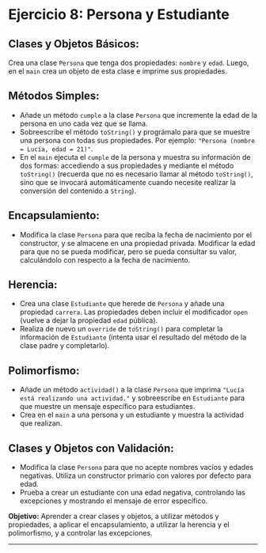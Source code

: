 # Ejercicio 8: Persona y Estudiante

## Clases y Objetos Básicos:
Crea una clase `Persona` que tenga dos propiedades: `nombre` y `edad`. Luego, en el `main` crea un objeto de esta clase e imprime sus propiedades.

## Métodos Simples:
- Añade un método `cumple` a la clase `Persona` que incremente la edad de la persona en uno cada vez que se llama.
- Sobreescribe el método `toString()` y prográmalo para que se muestre una persona con todas sus propiedades. Por ejemplo: `"Persona (nombre = Lucía, edad = 21)"`.
- En el `main` ejecuta el `cumple` de la persona y muestra su información de dos formas: accediendo a sus propiedades y mediante el método `toString()` (recuerda que no es necesario llamar al método `toString()`, sino que se invocará automáticamente cuando necesite realizar la conversión del contenido a `String`).

## Encapsulamiento:
- Modifica la clase `Persona` para que reciba la fecha de nacimiento por el constructor, y se almacene en una propiedad privada. Modificar la edad para que no se pueda modificar, pero se pueda consultar su valor, calculándolo con respecto a la fecha de nacimiento.

## Herencia:
- Crea una clase `Estudiante` que herede de `Persona` y añade una propiedad `carrera`. Las propiedades deben incluir el modificador `open` (vuelve a dejar la propiedad `edad` pública).
- Realiza de nuevo un `override` de `toString()` para completar la información de `Estudiante` (intenta usar el resultado del método de la clase padre y completarlo).

## Polimorfismo:
- Añade un método `actividad()` a la clase `Persona` que imprima `"Lucía está realizando una actividad."` y sobreescribe en `Estudiante` para que muestre un mensaje específico para estudiantes.
- Crea en el `main` a una persona y un estudiante y muestra la actividad que realizan.

## Clases y Objetos con Validación:
- Modifica la clase `Persona` para que no acepte nombres vacíos y edades negativas. Utiliza un constructor primario con valores por defecto para edad.
- Prueba a crear un estudiante con una edad negativa, controlando las excepciones y mostrando el mensaje de error específico.

**Objetivo:** Aprender a crear clases y objetos, a utilizar métodos y propiedades, a aplicar el encapsulamiento, a utilizar la herencia y el polimorfismo, y a controlar las excepciones.

---